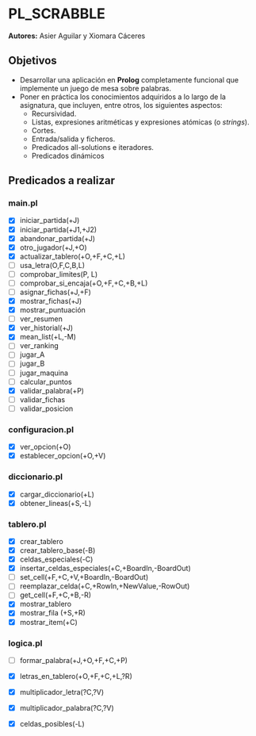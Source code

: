 # PL_SCRABBLE

**Autores:** Asier Aguilar y Xiomara Cáceres

## Objetivos

- Desarrollar una aplicación en **Prolog** completamente funcional que implemente un juego de mesa sobre palabras.
- Poner en práctica los conocimientos adquiridos a lo largo de la asignatura, que incluyen, entre otros, los siguientes aspectos:
  - Recursividad.
  - Listas, expresiones aritméticas y expresiones atómicas (o *strings*).
  - Cortes.
  - Entrada/salida y ficheros.
  - Predicados all-solutions e iteradores.
  - Predicados dinámicos

## Predicados a realizar

### main.pl

- [x] iniciar_partida(+J)
- [x] iniciar_partida(+J1,+J2)
- [x] abandonar_partida(+J)
- [x] otro_jugador(+J,+O)
- [x] actualizar_tablero(+O,+F,+C,+L)
- [ ] usa_letra(O,F,C,B,L)
- [ ] comprobar_limites(P, L)
- [ ] comprobar_si_encaja(+O,+F,+C,+B,+L)
- [ ] asignar_fichas(+J,+F)
- [x] mostrar_fichas(+J)
- [x] mostrar_puntuación
- [ ] ver_resumen
- [x] ver_historial(+J)
- [x] mean_list(+L,-M)
- [ ] ver_ranking
- [ ] jugar_A
- [ ] jugar_B
- [ ] jugar_maquina
- [ ] calcular_puntos
- [x] validar_palabra(+P)
- [ ] validar_fichas
- [ ] validar_posicion

### configuracion.pl

- [x] ver_opcion(+O)
- [x] establecer_opcion(+O,+V)

### diccionario.pl

- [x] cargar_diccionario(+L)
- [x] obtener_lineas(+S,-L)

### tablero.pl

- [x] crear_tablero
- [x] crear_tablero_base(-B)
- [x] celdas_especiales(-C)
- [x] insertar_celdas_especiales(+C,+BoardIn,-BoardOut)
- [ ] set_cell(+F,+C,+V,+BoardIn,-BoardOut)
- [ ] reemplazar_celda(+C,+RowIn,+NewValue,-RowOut)
- [ ] get_cell(+F,+C,+B,-R)
- [x] mostrar_tablero
- [x] mostrar_fila (+S,+R)
- [x] mostrar_item(+C)

### logica.pl

- [ ] formar_palabra(+J,+O,+F,+C,+P)
- [x] letras_en_tablero(+O,+F,+C,+L,?R)
- [x] multiplicador_letra(?C,?V)
- [x] multiplicador_palabra(?C,?V)
- [x] celdas_posibles(-L)


